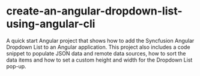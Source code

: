 # create-an-angular-dropdown-list-using-angular-cli
A quick start Angular project that shows how to add the Syncfusion Angular Dropdown List to an Angular application. This project also includes a code snippet to populate JSON data and remote data sources, how to sort the data items and how to set a custom height and width for the Dropdown List pop-up.
